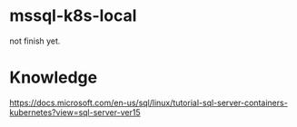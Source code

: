 # mssql-k8s-local

not finish yet.

# Knowledge
https://docs.microsoft.com/en-us/sql/linux/tutorial-sql-server-containers-kubernetes?view=sql-server-ver15